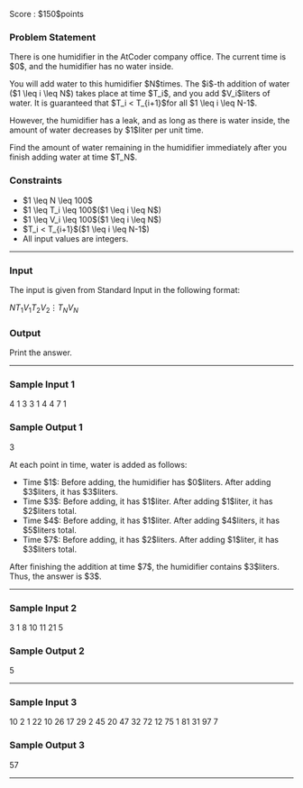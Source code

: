 
<div>

<span>

<span>

<p>
Score : $150$points
</p>

<div>

<section>

### **Problem Statement**

<p>
There is one humidifier in the AtCoder company office. The current time is $0$, and the humidifier has no water inside.
</p>

<p>
You will add water to this humidifier $N$times. The $i$-th addition of water ($1 \leq i \leq N$) takes place at time $T_i$, and you add $V_i$liters of water. It is guaranteed that $T_i < T_{i+1}$for all $1 \leq i \leq N-1$.
</p>

<p>
However, the humidifier has a leak, and as long as there is water inside, the amount of water decreases by $1$liter per unit time.
</p>

<p>
Find the amount of water remaining in the humidifier immediately after you finish adding water at time $T_N$.
</p>

</section>

</div>

<div>

<section>

### **Constraints**

<ul>

<li>
$1 \leq N \leq 100$
</li>

<li>
$1 \leq T_i \leq 100$($1 \leq i \leq N$)
</li>

<li>
$1 \leq V_i \leq 100$($1 \leq i \leq N$)
</li>

<li>
$T_i < T_{i+1}$($1 \leq i \leq N-1$)
</li>

<li>
All input values are integers.
</li>

</ul>

</section>

</div>

---

<div>

<div>

<section>

### **Input**

<p>
The input is given from Standard Input in the following format:
</p>

<div>

$N$$T_1$$V_1$$T_2$$V_2$$\vdots$$T_N$$V_N$
</div>

</section>

</div>

<div>

<section>

### **Output**

<p>
Print the answer.
</p>

</section>

</div>

</div>

---

<div>

<section>

### **Sample Input 1**

<div>

4
1 3
3 1
4 4
7 1

</div>

</section>

</div>

<div>

<section>

### **Sample Output 1**

<div>

3

</div>

<p>
At each point in time, water is added as follows:
</p>

<ul>

<li>
Time $1$: Before adding, the humidifier has $0$liters. After adding $3$liters, it has $3$liters.
</li>

<li>
Time $3$: Before adding, it has $1$liter. After adding $1$liter, it has $2$liters total.
</li>

<li>
Time $4$: Before adding, it has $1$liter. After adding $4$liters, it has $5$liters total.
</li>

<li>
Time $7$: Before adding, it has $2$liters. After adding $1$liter, it has $3$liters total.
</li>

</ul>

<p>
After finishing the addition at time $7$, the humidifier contains $3$liters. Thus, the answer is $3$.
</p>

</section>

</div>

---

<div>

<section>

### **Sample Input 2**

<div>

3
1 8
10 11
21 5

</div>

</section>

</div>

<div>

<section>

### **Sample Output 2**

<div>

5

</div>

</section>

</div>

---

<div>

<section>

### **Sample Input 3**

<div>

10
2 1
22 10
26 17
29 2
45 20
47 32
72 12
75 1
81 31
97 7

</div>

</section>

</div>

<div>

<section>

### **Sample Output 3**

<div>

57

</div>

---

</section>

</div>

</span>

</span>

</div>

